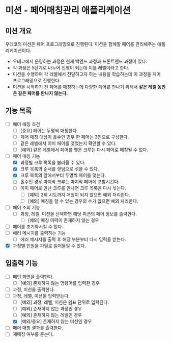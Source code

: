 # 미션 - 페어매칭관리 애플리케이션

## 미션 개요

우테코의 미션은 페어 프로그래밍으로 진행된다.
미션을 함께할 페어를 관리해주는 애플리케이션이다.

- 우테코에서 운영하는 과정은 현재 백엔드 과정과 프론트엔드 과정이 있다.
- 각 과정은 5단계로 나누어 진행이 되는데 이를 레벨이라고 한다.
- 미션을 수행하며 각 레벨에서 전달하고자 하는 내용을 학습하는데 이 과정을 페어 프로그래밍으로 진행한다.
- 미션을 시작하기 전 페어를 매칭하는데 다양한 페어를 만나기 위해서 **같은 레벨 동안은 같은 페어를 만나지 않는다.**

## 기능 목록

- [ ] 페어 매칭 조건
    - [ ] [중요] 페어는 두명씩 매칭한다.
    - [ ] 페어 매칭 대상이 홀수인 경우 한 페어는 3인으로 구성한다.
    - [ ] 같은 레벨에서 이미 페어를 맺었는지 확인할 수 있다.
    - [ ] [예외] 같은 레벨에서 페어를 맺은 크루는 다시 페어로 매칭될 수 없다.
- [ ] 페어 매칭 기능
    - [x] 과정별 크루 목록을 불러올 수 있다.
    - [x] 크루 목록의 순서를 랜덤으로 섞을 수 있다.
    - [x] 크루 목록의 앞에서부터 두명씩 페어를 맺는다.
    - [ ] 홀수인 경우 마지막 크루는 마지막 페어에 포함시킨다.
    - [ ] 이미 페어로 만난 크루를 만나면 크루 목록을 다시 섞는다.
        - [ ] [예외] 3회 시도까지 매칭이 되지 않으면 예외 처리한다.
        - [ ] [예외] 매칭을 할 수 있는 경우의 수가 없으면 예외 처리한다.
- [ ] 페어 조회 기능
    - [ ] 과정, 레벨, 미션을 선택하면 해당 미션의 페어 정보를 출력한다.
        - [ ] [예외] 매칭 이력이 존재하지 않는 경우
- [ ] 페어를 초기화시킬 수 있다.
- [ ] 에러 메시지를 출력하는 기능
    - [ ] 에러 메시지를 출력 후 해당 부분부터 다시 입력을 받는다.
- [x] 과정별 인원을 파일로 읽어들일 수 있다.

## 입출력 기능

- [ ] 메인 화면을 출력한다.
    - [ ] [예외] 존재하지 않는 명령어를 입력한 경우
- [ ] 과정, 미션을 출력한다.
- [ ] 과정, 레벨, 미션을 입력받는다.
    - [ ] [예외] 과정, 레벨, 미션은 쉼표 단위로 입력된다.
    - [ ] [예외] 존재하지 않는 과정인 경우
    - [ ] [예외] 존재하지 않는 레벨인 경우
    - [x] [예외/중요] 존재하지 않는 미션인 경우
- [ ] 페어 매칭 결과를 출력한다.
- [ ] 재매칭 여부를 묻는다.
